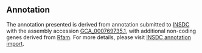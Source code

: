 

Annotation
----------

The annotation presented is derived from annotation submitted to
[INSDC](http://www.insdc.org) with the assembly accession
[GCA\_000769735.1](http://www.ebi.ac.uk/ena/data/view/GCA_000769735.1),
with additional non-coding genes derived from
[Rfam](http://rfam.xfam.org/). For more details, please visit [INSDC
annotation
import](http://ensemblgenomes.org/info/data/insdc_annotation).
